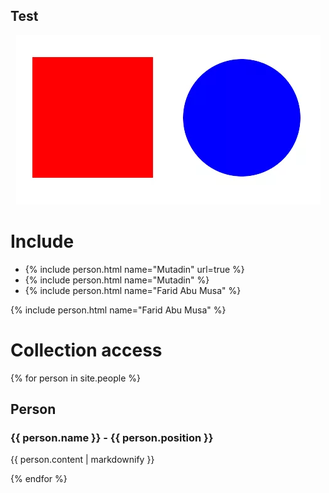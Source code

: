 ## Test

<div align="center">
  <img src="assets/img/shapes.png" width="487" height="271" alt="Shapes" usemap="#shapesmap"> 
  <map name="shapesmap">
    <area shape="rect" coords="29,32,230,215" href="square.html" alt="Square">
    <area shape="circle" coords="360,130,100" href="circle.html" alt="Circle">
  </map>
</div>

# Include

* {% include person.html name="Mutadin" url=true %}
* {% include person.html name="Mutadin" %}
* {% include person.html name="Farid Abu Musa" %}

{% include person.html name="Farid Abu Musa" %}

# Collection access

{% for person in site.people %}
  <h2>Person</h2>
  <h3>{{ person.name }} - {{ person.position }}</h3>
  <p>{{ person.content | markdownify }}</p>
{% endfor %}